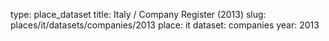 type: place_dataset
title: Italy / Company Register (2013)
slug: places/it/datasets/companies/2013
place: it
dataset: companies
year: 2013
